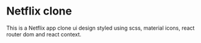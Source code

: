 # Netflix clone 
This is a Netflix app clone ui design styled using scss, material icons, react router dom and react context.
